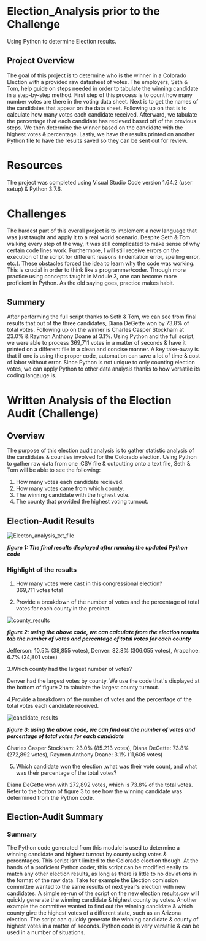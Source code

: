 # Election_Analysis prior to the Challenge
Using Python to determine Election results.

## Project Overview
The goal of this project is to determine who is the winner in a Colorado Election with a provided raw datasheet of votes. The employers, Seth & Tom, help guide on steps needed in order to tabulate the winning candidate in a step-by-step method. First step of this process is to count how many number votes are there in the voting data sheet. Next is to get the names of the candidates that appear on the data sheet. Following up on that is to calculate how many votes each candidate received. Afterward, we tabulate the percentage that each candidate has recieved based off of the previous steps. We then determine the winner based on the candidate with the highest votes & percentage. Lastly, we have the results printed on another Python file to have the results saved so they can be sent out for review.

# Resources
The project was completed using Visual Studio Code version 1.64.2 (user setup) & Python 3.7.6.

# Challenges
The hardest part of this overall project is to implement a new language that was just taught and apply it to a real world scenario. Despite Seth & Tom walking every step of the way, it was still complicated to make sense of why certain code lines work. Furthermore, I will still receive errors on the execution of the script for different reasons (indentation error, spelling error, etc.). These obstacles forced the idea to learn why the code was working. This is crucial in order to think like a programmer/coder. Through more practice using concepts taught in Module 3, one can become more proficient in Python. As the old saying goes, practice makes habit.

## Summary
After performing the full script thanks to Seth & Tom, we can see from final results that out of the three candidates, Diana DeGette won by 73.8% of total votes. Following up on the winner is Charles Casper Stockham at 23.0% & Raymon Anthony Doane at 3.1%. Using Python and the full script, we were able to process 369,711 votes in a matter of seconds & have it printed on a different file in a clean and concise manner. A key take-away is that if one is using the proper code, automation can save a lot of time & cost of labor without error. Since Python is not unique to only counting election votes, we can apply Python to other data analysis thanks to how versatile its coding langauge is.  



# Written Analysis of the Election Audit (Challenge)

## Overview 
The purpose of this election audit analysis is to gather statistic analysis of the candidates & counties involved for the Colorado election. Using Python to gather raw data from one .CSV file & outputting onto a text file, Seth & Tom will be able to see the following:
1. How many votes each candidate recieved.
2. How many votes came from which county.
3. The winning candidate with the highest vote.
4. The county that provided the highest voting turnout.


## Election-Audit Results 
![Electon_analysis_txt_file](https://user-images.githubusercontent.com/99565016/156943542-2f5cca8e-158c-4611-bdf0-00a16a10f8e2.png)

***figure 1: The final results displayed after running the updated Python code***

### Highlight of the results

1. How many votes were cast in this congressional election?   
369,711 votes total

2. Provide a breakdown of the number of votes and the percentage of total votes for each county in the precinct.

![county_results](https://user-images.githubusercontent.com/99565016/156943896-91e48b21-9b61-4748-98ab-e4f37bd66c79.png)

***figure 2: using the above code, we can calculate from the election results tab the number of votes and percentage of total votes for each county***

Jefferson: 10.5% (38,855 votes), Denver: 82.8% (306.055 votes), Arapahoe: 6.7% (24,801 votes)

3.Which county had the largest number of votes? 

Denver had the largest votes by county. We use the code that's displayed at the bottom of figure 2 to tabulate the largest county turnout.

4.Provide a breakdown of the number of votes and the percentage of the total votes each candidate received.

![candidate_results](https://user-images.githubusercontent.com/99565016/156944018-f01f29ee-67ce-4b0b-b313-5df629112f0d.png)

***figure 3: using the above code, we can find out the number of votes and percentage of total votes for each candidate***

Charles Casper Stockham: 23.0% (85.213 votes), Diana DeGette: 73.8% (272,892 votes), Raymon Anthony Doane: 3.1% (11,606 votes)

5. Which candidate won the election ,what was their vote count, and what was their percentage of the total votes?

Diana DeGette won with 272,892 votes, which is 73.8% of the total votes. Refer to the bottom of figure 3 to see how the winning candidate was determined from the Python code.


## Election-Audit Summary

### Summary
The Python code generated from this module is used to determine a winning candidate and highest turnout by county using votes & percentages. This script isn't limited to the Colorado election though. At the hands of a proficient Python coder, this script can be modified easily to match any other election results, as long as there is little to no deviations in the format of the raw data. Take for example the Election comission committee wanted to the same results of next year's election with new candidates. A simple re-run of the script on the new election results.csv will quickly generate the winning candidate & highest county by votes. Another example the committee wanted to find out the winning candidate & which county give the highest votes of a different state, such as an Arizona election. The script can quickly generate the winning candidate & county of highest votes in a matter of seconds. Python code is very versatile & can be used in a number of situations.

